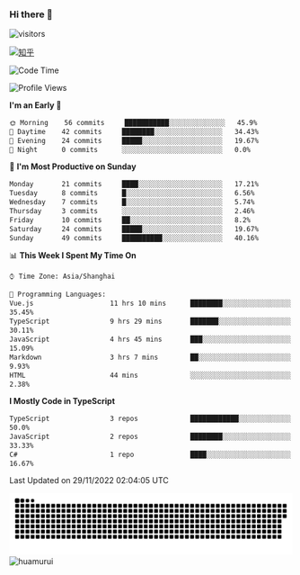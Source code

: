 ### Hi there 👋
 ![visitors](https://visitor-badge.laobi.icu/badge?page_id=huamurui)

[![知乎](https://img.shields.io/badge/dynamic/json?url=https%3A%2F%2Fapi.swo.moe%2Fstats%2Fzhihu%2Fke-ai-wu-li-de-nan-hai-zi&query=count&color=282c34&label=%E7%9F%A5%E4%B9%8E&labelColor=0084ff&logo=zhihu&logoColor=ffffff&suffix=+%E5%85%B3%E6%B3%A8&cacheSeconds=3600)](https://www.zhihu.com/people/ke-ai-wu-li-de-nan-hai-zi)



<!--START_SECTION:waka-->
![Code Time](http://img.shields.io/badge/Code%20Time-92%20hrs%2010%20mins-blue)

![Profile Views](http://img.shields.io/badge/Profile%20Views-0-blue)

**I'm an Early 🐤** 

```text
🌞 Morning    56 commits     ███████████░░░░░░░░░░░░░░   45.9% 
🌆 Daytime    42 commits     ████████░░░░░░░░░░░░░░░░░   34.43% 
🌃 Evening    24 commits     █████░░░░░░░░░░░░░░░░░░░░   19.67% 
🌙 Night      0 commits      ░░░░░░░░░░░░░░░░░░░░░░░░░   0.0%

```
📅 **I'm Most Productive on Sunday** 

```text
Monday       21 commits     ████░░░░░░░░░░░░░░░░░░░░░   17.21% 
Tuesday      8 commits      █░░░░░░░░░░░░░░░░░░░░░░░░   6.56% 
Wednesday    7 commits      █░░░░░░░░░░░░░░░░░░░░░░░░   5.74% 
Thursday     3 commits      ░░░░░░░░░░░░░░░░░░░░░░░░░   2.46% 
Friday       10 commits     ██░░░░░░░░░░░░░░░░░░░░░░░   8.2% 
Saturday     24 commits     █████░░░░░░░░░░░░░░░░░░░░   19.67% 
Sunday       49 commits     ██████████░░░░░░░░░░░░░░░   40.16%

```


📊 **This Week I Spent My Time On** 

```text
⌚︎ Time Zone: Asia/Shanghai

💬 Programming Languages: 
Vue.js                   11 hrs 10 mins      ████████░░░░░░░░░░░░░░░░░   35.45% 
TypeScript               9 hrs 29 mins       ███████░░░░░░░░░░░░░░░░░░   30.11% 
JavaScript               4 hrs 45 mins       ███░░░░░░░░░░░░░░░░░░░░░░   15.09% 
Markdown                 3 hrs 7 mins        ██░░░░░░░░░░░░░░░░░░░░░░░   9.93% 
HTML                     44 mins             ░░░░░░░░░░░░░░░░░░░░░░░░░   2.38%

```

**I Mostly Code in TypeScript** 

```text
TypeScript               3 repos             ████████████░░░░░░░░░░░░░   50.0% 
JavaScript               2 repos             ████████░░░░░░░░░░░░░░░░░   33.33% 
C#                       1 repo              ████░░░░░░░░░░░░░░░░░░░░░   16.67%

```



 Last Updated on 29/11/2022 02:04:05 UTC
<!--END_SECTION:waka-->

<!--
![知乎](https://stats.justsong.cn/api/zhihu?username=ke-ai-wu-li-de-nan-hai-zi)
![bilibili](https://stats.justsong.cn/api/bilibili/?id=144672037)
![leetcode](https://stats.justsong.cn/api/leetcode?username=yun-tai-f&cn=true)
![huamurui's Most used languages](https://github-readme-stats.vercel.app/api/top-langs?username=huamurui&show_icons=true&count_private=true&layout=compact&hide_border=true&langs_count=10)

<img align="right" src="https://github-readme-stats.vercel.app/api?username=huamurui&show_icons=true&theme=radical">

**huamurui/huamurui** is a ✨ _special_ ✨ repository because its `README.md` (this file) appears on your GitHub profile.

Here are some ideas to get you started:

- 🔭 I’m currently working on ...
- 🌱 I’m currently learning ...
- 👯 I’m looking to collaborate on ...
- 🤔 I’m looking for help with ...
- 💬 Ask me about ...
- 📫 How to reach me: ...
- 😄 Pronouns: ...
- ⚡ Fun fact: ...
-->

![huamurui](https://raw.githubusercontent.com/huamurui/huamurui/main/assets/github-contribution-grid-snake.svg)
![huamurui](https://count.getloli.com/get/@huamurui)
